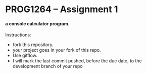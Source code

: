 # PROG1264 – Assignment 1#### a console calculator program. 

Instructions:   
- fork this repository.  
- your project goes in your fork of this repo.  
- Use gitflow.  
- I will mark the last commit pushed, before the due date, to the development branch of your repo    
